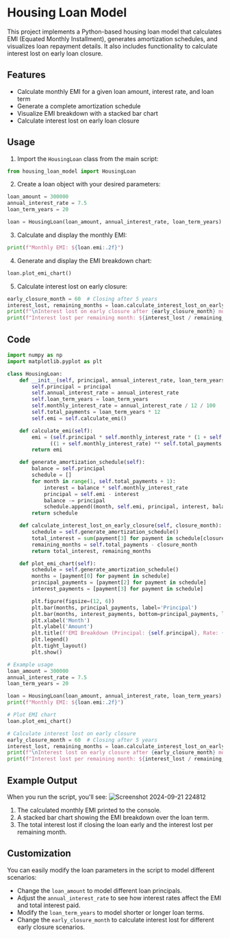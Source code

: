 # Housing Loan Model

This project implements a Python-based housing loan model that calculates EMI (Equated Monthly Installment), generates amortization schedules, and visualizes loan repayment details. It also includes functionality to calculate interest lost on early loan closure.

## Features

- Calculate monthly EMI for a given loan amount, interest rate, and loan term
- Generate a complete amortization schedule
- Visualize EMI breakdown with a stacked bar chart
- Calculate interest lost on early loan closure
  

## Usage

1. Import the `HousingLoan` class from the main script:

```python
from housing_loan_model import HousingLoan
```

2. Create a loan object with your desired parameters:

```python
loan_amount = 300000
annual_interest_rate = 7.5
loan_term_years = 20

loan = HousingLoan(loan_amount, annual_interest_rate, loan_term_years)
```

3. Calculate and display the monthly EMI:

```python
print(f"Monthly EMI: ${loan.emi:.2f}")
```

4. Generate and display the EMI breakdown chart:

```python
loan.plot_emi_chart()
```

5. Calculate interest lost on early closure:

```python
early_closure_month = 60  # Closing after 5 years
interest_lost, remaining_months = loan.calculate_interest_lost_on_early_closure(early_closure_month)
print(f"\nInterest lost on early closure after {early_closure_month} months: ${interest_lost:.2f}")
print(f"Interest lost per remaining month: ${interest_lost / remaining_months:.2f}")
```
## Code
```python
import numpy as np
import matplotlib.pyplot as plt

class HousingLoan:
    def __init__(self, principal, annual_interest_rate, loan_term_years):
        self.principal = principal
        self.annual_interest_rate = annual_interest_rate
        self.loan_term_years = loan_term_years
        self.monthly_interest_rate = annual_interest_rate / 12 / 100
        self.total_payments = loan_term_years * 12
        self.emi = self.calculate_emi()

    def calculate_emi(self):
        emi = (self.principal * self.monthly_interest_rate * (1 + self.monthly_interest_rate) ** self.total_payments) / \
              ((1 + self.monthly_interest_rate) ** self.total_payments - 1)
        return emi

    def generate_amortization_schedule(self):
        balance = self.principal
        schedule = []
        for month in range(1, self.total_payments + 1):
            interest = balance * self.monthly_interest_rate
            principal = self.emi - interest
            balance -= principal
            schedule.append((month, self.emi, principal, interest, balance))
        return schedule

    def calculate_interest_lost_on_early_closure(self, closure_month):
        schedule = self.generate_amortization_schedule()
        total_interest = sum(payment[3] for payment in schedule[closure_month:])
        remaining_months = self.total_payments - closure_month
        return total_interest, remaining_months

    def plot_emi_chart(self):
        schedule = self.generate_amortization_schedule()
        months = [payment[0] for payment in schedule]
        principal_payments = [payment[2] for payment in schedule]
        interest_payments = [payment[3] for payment in schedule]

        plt.figure(figsize=(12, 6))
        plt.bar(months, principal_payments, label='Principal')
        plt.bar(months, interest_payments, bottom=principal_payments, label='Interest')
        plt.xlabel('Month')
        plt.ylabel('Amount')
        plt.title(f'EMI Breakdown (Principal: {self.principal}, Rate: {self.annual_interest_rate}%, Term: {self.loan_term_years} years)')
        plt.legend()
        plt.tight_layout()
        plt.show()

# Example usage
loan_amount = 300000
annual_interest_rate = 7.5
loan_term_years = 20

loan = HousingLoan(loan_amount, annual_interest_rate, loan_term_years)
print(f"Monthly EMI: ${loan.emi:.2f}")

# Plot EMI chart
loan.plot_emi_chart()

# Calculate interest lost on early closure
early_closure_month = 60  # Closing after 5 years
interest_lost, remaining_months = loan.calculate_interest_lost_on_early_closure(early_closure_month)
print(f"\nInterest lost on early closure after {early_closure_month} months: ${interest_lost:.2f}")
print(f"Interest lost per remaining month: ${interest_lost / remaining_months:.2f}")

```
## Example Output

When you run the script, you'll see:
![Screenshot 2024-09-21 224812](https://github.com/user-attachments/assets/66c51676-41e6-466f-ac7a-ff09a2a2f3a6)


1. The calculated monthly EMI printed to the console.
2. A stacked bar chart showing the EMI breakdown over the loan term.
3. The total interest lost if closing the loan early and the interest lost per remaining month.

## Customization

You can easily modify the loan parameters in the script to model different scenarios:

- Change the `loan_amount` to model different loan principals.
- Adjust the `annual_interest_rate` to see how interest rates affect the EMI and total interest paid.
- Modify the `loan_term_years` to model shorter or longer loan terms.
- Change the `early_closure_month` to calculate interest lost for different early closure scenarios.


